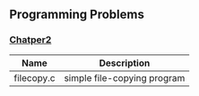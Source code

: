 ## Programming Problems

### [Chatper2](https://github.com/chaebum-kim/os-projects/tree/master/os_problems/chapter2)
| Name | Description |
|---|---|
|filecopy.c|simple file-copying program |
